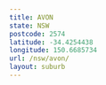 ```yaml
---
title: AVON
state: NSW
postcode: 2574
latitude: -34.4254438
longitude: 150.6685734
url: /nsw/avon/
layout: suburb
---
```

